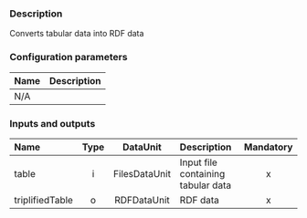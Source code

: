### Description

Converts tabular data into RDF data

### Configuration parameters

| Name | Description |
|:----|:----|
|N/A||

### Inputs and outputs

|Name |Type | DataUnit | Description | Mandatory |
|:--------|:------:|:------:|:-------------|:---------------------:|
|table           |i| FilesDataUnit| Input file containing tabular data |x|
|triplifiedTable |o| RDFDataUnit  | RDF data |x|
